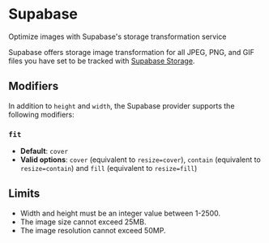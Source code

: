 # Supabase

Optimize images with Supabase's storage transformation service

Supabase offers storage image transformation for all JPEG, PNG, and GIF files you have set to be tracked with [Supabase Storage](https://supabase.com/docs/guides/storage/image-transformations/).


## Modifiers

In addition to `height` and `width`, the Supabase provider supports the following modifiers:

### `fit`

* **Default**: `cover`
* **Valid options**: `cover` (equivalent to `resize=cover`), `contain` (equivalent to `resize=contain`) and `fill` (equivalent to `resize=fill`)


## Limits

- Width and height must be an integer value between 1-2500.
- The image size cannot exceed 25MB.
- The image resolution cannot exceed 50MP.